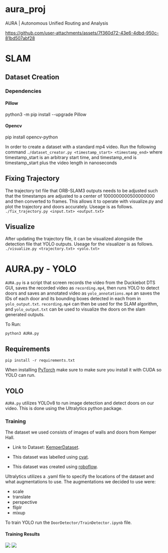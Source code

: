 # aura_proj
AURA | Autonomous Unified Routing and Analysis


https://github.com/user-attachments/assets/7f360d72-43e6-4dbd-950c-81bd507abf28


# SLAM
## Dataset Creation
### Dependencies
#### Pillow
python3 -m pip install --upgrade Pillow

#### Opencv
pip install opencv-python

In order to create a dataset with a standard mp4 video. Run the following command
```./dataset_creator.py <timestamp_start> <timestamp_end>```
where timestamp_start is an arbitrary start time, and timestamp_end is timestamp_start plus the video length in nanoseconds

## Fixing Trajectory
The trajectory txt file that ORB-SLAM3 outputs needs to be adjusted such that the timestamps are adjusted to a center of 1000000000500000000 and then converted to frames. This allows it to operate with visualize.py and plot the trajectory and doors accurately. Useage is as follows.
```./fix_trajectory.py <input.txt> <output.txt>```

## Visualize
After updating the trajectory file, it can be visualized alongside the detection file that YOLO outputs. Useage for the visualizer is as follows.
```./visualize.py <trajectory.txt> <yolo.txt>```



# AURA.py - YOLO
`AURA.py` is a script that screen records the video from the Duckiebot DTS GUI, saves the recorded video as `recording.mp4`, then runs YOLO to detect doors and saves an annotated video as `yolo_annotations.mp4` an saves the IDs of each door and its bounding boxes detected in each from in `yolo_output.txt`. `recording.mp4` can then be used for the SLAM algorithm, and `yolo_output.txt` can be used to visualize the doors on the slam generated outputs.

To Run:
```
python3 AURA.py
```

## Requirements
```
pip install -r requirements.txt
```

When installing [PyTorch](https://link-url-here.org) make sure to make sure you install it with CUDA so YOLO can run.


## YOLO
`AURA.py` utilizes YOLOv8 to run image detection and detect doors on our video. This is done using the Ultralytics python package.

### Training
The dataset we used consists of images of walls and doors from Kemper Hall.
- Link to Dataset: [KemperDataset](https://drive.google.com/drive/folders/1596j4mNN_Z476sYonWvuGMJGITzvpEpl?usp=sharing).

- This dataset was labelled using [cvat](https://www.cvat.ai/).
- This dataset was created using [roboflow](https://app.roboflow.com/).

Ultralytics utilizes a .yaml file to specify the locations of the dataset and what augmentations to use. The augmentations we decided to use were:
- scale
- translate
- perspective
- fliplr
- mixup

To train YOLO run the `DoorDetector/TrainDetector.ipynb` file.

#### Training Results
![](./TrainingStats/confusion_matrix.png)
![](./TrainingStats/results.png)

